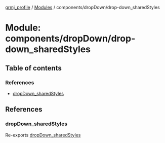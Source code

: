 [grmj_profile](../README.md) / [Modules](../modules.md) / components/dropDown/drop-down\_sharedStyles

# Module: components/dropDown/drop-down\_sharedStyles

## Table of contents

### References

- [dropDown\_sharedStyles](components_dropDown_drop_down_sharedStyles.md#dropdown_sharedstyles)

## References

### dropDown\_sharedStyles

Re-exports [dropDown_sharedStyles](../interfaces/interfaces_interfaces.dropDown_sharedStyles.md)
